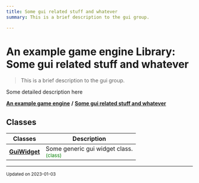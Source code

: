```yaml
---
title: Some gui related stuff and whatever
summary: This is a brief description to the gui group. 

---
```


# An example game engine Library: Some gui related stuff and whatever

> This is a brief description to the gui group. 




Some detailed description here 

**[An example game engine](/libraries/group__Engine.md)** **/** 
**[Some gui related stuff and whatever](/libraries/group__Gui.md)**

## Classes

| Classes        | Description    |
| -------------- | -------------- |
| **[GuiWidget](/classes/classEngine_1_1Gui_1_1GuiWidget.md)** | Some generic gui widget class. <br> <sup><span style="color:green">(class)</span></sup> |








-------------------------------

<sub>Updated on 2023-01-03</sub>